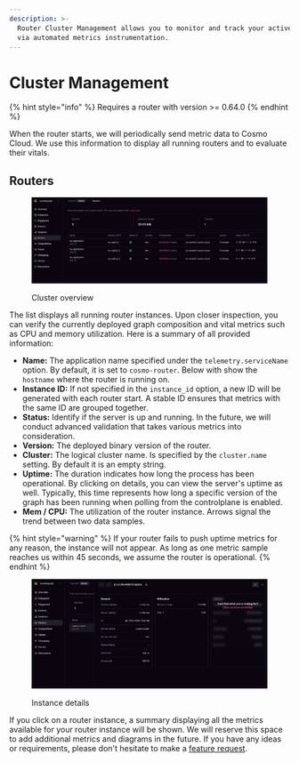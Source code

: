 ```yaml
---
description: >-
  Router Cluster Management allows you to monitor and track your active routers
  via automated metrics instrumentation.
---
```


# Cluster Management

{% hint style="info" %}
Requires a router with version >= 0.64.0
{% endhint %}

When the router starts, we will periodically send metric data to Cosmo Cloud. We use this information to display all running routers and to evaluate their vitals.

## Routers

<figure><img src="../.gitbook/assets/cluster-management.png" alt=""><figcaption><p>Cluster overview</p></figcaption></figure>

The list displays all running router instances. Upon closer inspection, you can verify the currently deployed graph composition and vital metrics such as CPU and memory utilization. Here is a summary of all provided information:

* **Name:** The application name specified under the `telemetry.serviceName` option. By default, it is set to `cosmo-router`. Below with show the `hostname` where the router is running on.
* **Instance ID:** If not specified in the `instance_id` option, a new ID will be generated with each router start. A stable ID ensures that metrics with the same ID are grouped together.
* **Status:** Identify if the server is up and running. In the future, we will conduct advanced validation that takes various metrics into consideration.
* **Version:** The deployed binary version of the router.
* **Cluster:** The logical cluster name. Is specified by the `cluster.name` setting. By default it is an empty string.
* **Uptime:** The duration indicates how long the process has been operational. By clicking on details, you can view the server's uptime as well. Typically, this time represents how long a specific version of the graph has been running when polling from the controlplane is enabled.
* **Mem / CPU:** The utilization of the router instance. Arrows signal the trend between two data samples.

{% hint style="warning" %}
If your router fails to push uptime metrics for any reason, the instance will not appear. As long as one metric sample reaches us within 45 seconds, we assume the router is operational.
{% endhint %}

<figure><img src="../.gitbook/assets/instance-details.png" alt=""><figcaption><p>Instance details</p></figcaption></figure>

If you click on a router instance, a summary displaying all the metrics available for your router instance will be shown. We will reserve this space to add additional metrics and diagrams in the future. If you have any ideas or requirements, please don't hesitate to make a [feature request](https://github.com/wundergraph/cosmo/issues/new?assignees=\&labels=enhancement%2Cneeds+triage\&projects=\&template=feature\_request.yaml).

